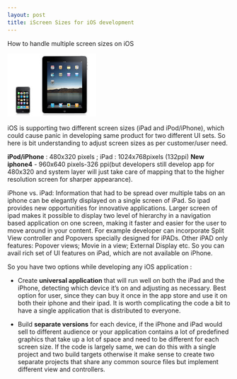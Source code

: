 ```yaml
---
layout: post
title: iScreen Sizes for iOS development
---
```

How to handle multiple screen sizes on iOS

![_config.yml](/images/i.jpg)

iOS is supporting two different screen sizes (iPad and iPod/iPhone), which could cause panic in developing same product for two different UI sets. So here is bit understanding to adjust screen sizes as per customer/user need.

**iPod/iPhone** : 480x320 pixels ; iPad : 1024x768pixels (132ppi)
**New iphone4** - 960x640 pixels-326 ppi(but developers still develop app for 480x320 and system layer will just take care of mapping that to the higher resolution screen for sharper appearance).

iPhone vs. iPad:
Information that had to be spread over multiple tabs on an iphone can be elegantly displayed on a single screen of iPad. So ipad provides new opportunities for innovative applications. Larger screen of ipad makes it possible to display two level of hierarchy in a navigation based application on one screen, making it faster and easier for the user to move around in your content. For example developer can incorporate Split View controller and Popovers specially designed for iPADs. Other iPAD only features: Popover views; Movie in a view; External Display etc. So you can avail rich set of UI features on iPad, which are not available on iPhone.

So you have two options while developing any iOS application :
* Create **universal application** that will run well on both the iPad and the iPhone, detecting which device it’s on and adjusting as necessary. Best option for user, since they can buy it once in the app store and use it on both their iphone and their ipad. It is worth complicating the code a bit to have a single application that is distributed to everyone.

* Build **separate versions** for each device, if the iPhone and iPad would sell to different audience or your application contains a lot of predefined graphics that take up a lot of space and need to be different for each screen size. If the code is largely same, we can do this with a single project and two build targets otherwise it make sense to create two separate projects that share any common source files but implement different view and controllers.
